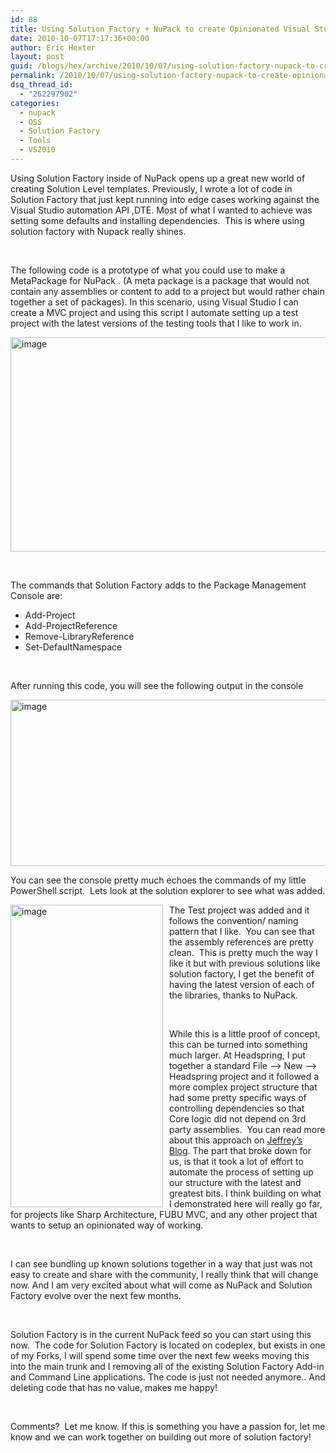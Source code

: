 ```yaml
---
id: 88
title: Using Solution Factory + NuPack to create Opinionated Visual Studio Solutions.
date: 2010-10-07T17:17:36+00:00
author: Eric Hexter
layout: post
guid: /blogs/hex/archive/2010/10/07/using-solution-factory-nupack-to-create-opinionated-visual-studio-solutions.aspx
permalink: /2010/10/07/using-solution-factory-nupack-to-create-opinionated-visual-studio-solutions/
dsq_thread_id:
  - "262297902"
categories:
  - nupack
  - OSS
  - Solution Factory
  - Tools
  - VS2010
---
```

Using Solution Factory inside of NuPack opens up a great new world of creating Solution Level templates. Previously, I wrote a lot of code in Solution Factory that just kept running into edge cases working against the Visual Studio automation API ,DTE. Most of what I wanted to achieve was setting some defaults and installing dependencies.&#160; This is where using solution factory with Nupack really shines.

&#160;

The following code is a prototype of what you could use to make a MetaPackage for NuPack . (A meta package is a package that would not contain any assemblies or content to add to a project but would rather chain together a set of packages). In this scenario, using Visual Studio I can create a MVC project and using this script I automate setting up a test project with the latest versions of the testing tools that I like to work in.

[<img style="border-bottom: 0px;border-left: 0px;padding-left: 0px;padding-right: 0px;border-top: 0px;border-right: 0px;padding-top: 0px" border="0" alt="image" src="http://lostechies.com/erichexter/files/2011/03/image_thumb_323AC6DA.png" width="644" height="343" />](http://lostechies.com/erichexter/files/2011/03/image_59E14304.png)

&#160;

The commands that Solution Factory adds to the Package Management Console are:

  * Add-Project
  * Add-ProjectReference
  * Remove-LibraryReference
  * Set-DefaultNamespace

&#160;

After running this code, you will see the following output in the console

[<img style="border-bottom: 0px;border-left: 0px;padding-left: 0px;padding-right: 0px;border-top: 0px;border-right: 0px;padding-top: 0px" border="0" alt="image" src="http://lostechies.com/erichexter/files/2011/03/image_thumb_296ABE8E.png" width="644" height="266" />](http://lostechies.com/erichexter/files/2011/03/image_3C1FB845.png)

You can see the console pretty much echoes the commands of my little PowerShell script.&#160; Lets look at the solution explorer to see what was added.

[<img style="border-bottom: 0px;border-left: 0px;margin: 0px 10px 0px 0px;padding-left: 0px;padding-right: 0px;float: left;border-top: 0px;border-right: 0px;padding-top: 0px" border="0" alt="image" align="left" src="http://lostechies.com/erichexter/files/2011/03/image_thumb_0EBE2275.png" width="244" height="484" />](http://lostechies.com/erichexter/files/2011/03/image_1A53DFB4.png) The Test project was added and it follows the convention/ naming pattern that I like.&#160; You can see that the assembly references are pretty clean.&#160; This is pretty much the way I like it but with previous solutions like solution factory, I get the benefit of having the latest version of each of the libraries, thanks to NuPack.

&#160;

While this is a little proof of concept, this can be turned into something much larger. At Headspring, I put together a standard File –> New –> Headspring project and it followed a more complex project structure that had some pretty specific ways of controlling dependencies so that Core logic did not depend on 3rd party assemblies.&#160; You can read more about this approach on [Jeffrey’s Blog](http://jeffreypalermo.com/blog/the-onion-architecture-part-1/). The part that broke down for us, is that it took a lot of effort to automate the process of setting up our structure with the latest and greatest bits. I think building on what I demonstrated here will really go far, for projects like Sharp Architecture, FUBU MVC, and any other project that wants to setup an opinionated way of working.&#160; 

&#160;

I can see bundling up known solutions together in a way that just was not easy to create and share with the community, I really think that will change now. And I am very excited about what will come as NuPack and Solution Factory evolve over the next few months.

&#160;

Solution Factory is in the current NuPack feed so you can start using this now.&#160; The code for Solution Factory is located on codeplex, but exists in one of my Forks, I will spend some time over the next few weeks moving this into the main trunk and I removing all of the existing Solution Factory Add-in and Command Line applications. The code is just not needed anymore.. And deleting code that has no value, makes me happy!

&#160;

Comments?&#160; Let me know. If this is something you have a passion for, let me know and we can work together on building out more of solution factory!